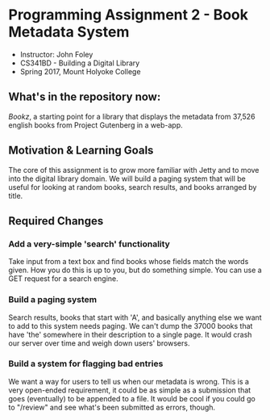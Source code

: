 # Programming Assignment 2 - Book Metadata System

- Instructor: John Foley
- CS341BD - Building a Digital Library
- Spring 2017, Mount Holyoke College

## What's in the repository now:
*Bookz*, a starting point for a library that displays the metadata from 37,526 english books from Project Gutenberg in a web-app.

## Motivation & Learning Goals

The core of this assignment is to grow more familiar with Jetty and to move into the digital library domain. We will build a paging system that will be useful for looking at random books, search results, and books arranged by title.

## Required Changes

### Add a very-simple 'search' functionality

Take input from a text box and find books whose fields match the words given. How you do this is up to you, but do something simple. You can use a GET request for a search engine.

### Build a paging system

Search results, books that start with 'A', and basically anything else we want to add to this system needs paging. We can't dump the 37000 books that have 'the' somewhere in their description to a single page. It would crash our server over time and weigh down users' browsers.

### Build a system for flagging bad entries

We want a way for users to tell us when our metadata is wrong. This is a very open-ended requirement, it could be as simple as a submission that goes (eventually) to be appended to a file. It would be cool if you could go to "/review" and see what's been submitted as errors, though.

